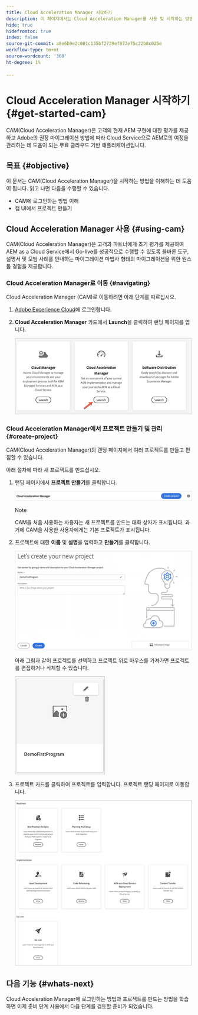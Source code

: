 ```yaml
---
title: Cloud Acceleration Manager 시작하기
description: 이 페이지에서는 Cloud Acceleration Manager를 사용 및 시작하는 방법에 대한 개요를 제공합니다.
hide: true
hidefromtoc: true
index: false
source-git-commit: a8e6b9e2c001c135bf2739ef873e75c22b8c025e
workflow-type: tm+mt
source-wordcount: '360'
ht-degree: 1%

---
```



# Cloud Acceleration Manager 시작하기 {#get-started-cam}

CAM(Cloud Acceleration Manager)은 고객의 현재 AEM 구현에 대한 평가를 제공하고 Adobe의 권장 마이그레이션 방법에 따라 Cloud Service으로 AEM로의 여정을 관리하는 데 도움이 되는 무료 클라우드 기반 애플리케이션입니다.

## 목표 {#objective}

이 문서는 CAM(Cloud Acceleration Manager)을 시작하는 방법을 이해하는 데 도움이 됩니다. 읽고 나면 다음을 수행할 수 있습니다.

* CAM에 로그인하는 방법 이해
* 캠 UI에서 프로젝트 만들기

## Cloud Acceleration Manager 사용 {#using-cam}

CAM(Cloud Acceleration Manager)은 고객과 파트너에게 초기 평가를 제공하여 AEM as a Cloud Service에서 Go-live를 성공적으로 수행할 수 있도록 올바른 도구, 설명서 및 모범 사례를 안내하는 마이그레이션 마법사 형태의 마이그레이션을 위한 원스톱 경험을 제공합니다.

### Cloud Acceleration Manager로 이동 {#navigating}

Cloud Acceleration Manager (CAM)로 이동하려면 아래 단계를 따르십시오.

1. [Adobe Experience Cloud](https://experience.adobe.com)에 로그인합니다.

1. **Cloud Acceleration Manager** 카드에서 **Launch**&#x200B;을 클릭하여 랜딩 페이지를 엽니다.

   ![이미지](/help/move-to-cloud-service/cloud-acceleration-manager/assets/cam-1.png)

### Cloud Acceleration Manager에서 프로젝트 만들기 및 관리 {#create-project}

CAM(Cloud Acceleration Manager)의 랜딩 페이지에서 여러 프로젝트를 만들고 편집할 수 있습니다.

아래 절차에 따라 새 프로젝트를 만드십시오.

1. 랜딩 페이지에서 **프로젝트 만들기**&#x200B;를 클릭합니다.

   ![이미지](/help/move-to-cloud-service/cloud-acceleration-manager/assets/cam-2.png)

   >[!NOTE]
   >CAM을 처음 사용하는 사용자는 새 프로젝트를 만드는 대화 상자가 표시됩니다. 과거에 CAM을 사용한 사용자에게는 기본 프로젝트가 표시됩니다.

1. 프로젝트에 대한 **이름** 및 **설명**&#x200B;을 입력하고 **만들기**&#x200B;를 클릭합니다.

   ![이미지](/help/move-to-cloud-service/cloud-acceleration-manager/assets/cam-3.png)

   아래 그림과 같이 프로젝트를 선택하고 프로젝트 위로 마우스를 가져가면 프로젝트를 편집하거나 삭제할 수 있습니다.

   ![이미지](/help/move-to-cloud-service/cloud-acceleration-manager/assets/cam-4.png)

1. 프로젝트 카드를 클릭하여 프로젝트를 입력합니다. 프로젝트 랜딩 페이지로 이동합니다.

   ![이미지](/help/move-to-cloud-service/cloud-acceleration-manager/assets/cam-5.png)


## 다음 기능 {#whats-next}

Cloud Acceleration Manager에 로그인하는 방법과 프로젝트를 만드는 방법을 학습하면 이제 준비 단계 사용에서 다음 단계를 검토할 준비가 되었습니다.